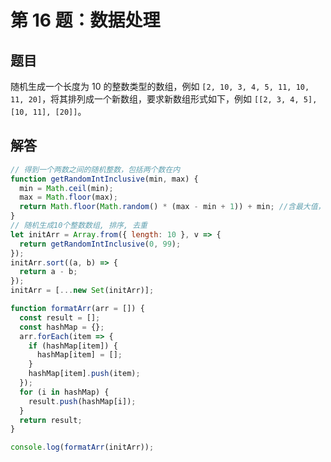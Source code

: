 # 第 16 题：数据处理

## 题目

随机生成一个长度为 10 的整数类型的数组，例如 `[2, 10, 3, 4, 5, 11, 10, 11, 20]`，将其排列成一个新数组，要求新数组形式如下，例如 `[[2, 3, 4, 5], [10, 11], [20]]`。

## 解答

```js
// 得到一个两数之间的随机整数，包括两个数在内
function getRandomIntInclusive(min, max) {
  min = Math.ceil(min);
  max = Math.floor(max);
  return Math.floor(Math.random() * (max - min + 1)) + min; //含最大值，含最小值
}
// 随机生成10个整数数组, 排序, 去重
let initArr = Array.from({ length: 10 }, v => {
  return getRandomIntInclusive(0, 99);
});
initArr.sort((a, b) => {
  return a - b;
});
initArr = [...new Set(initArr)];

function formatArr(arr = []) {
  const result = [];
  const hashMap = {};
  arr.forEach(item => {
    if (hashMap[item]) {
      hashMap[item] = [];
    }
    hashMap[item].push(item);
  });
  for (i in hashMap) {
    result.push(hashMap[i]);
  }
  return result;
}

console.log(formatArr(initArr));
```
